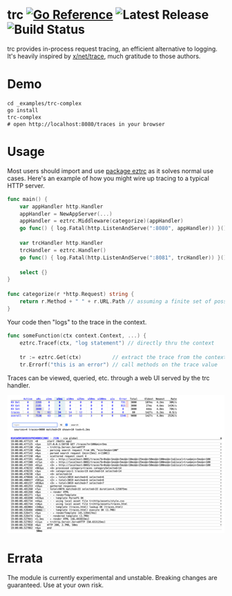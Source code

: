 # trc [![Go Reference](https://pkg.go.dev/badge/github.com/peterbourgon/trc.svg)](https://pkg.go.dev/github.com/peterbourgon/trc) ![Latest Release](https://img.shields.io/github/v/release/peterbourgon/trc?style=flat-square) ![Build Status](https://github.com/peterbourgon/trc/actions/workflows/test.yaml/badge.svg?branch=main)

trc provides in-process request tracing, an efficient alternative to logging.
It's heavily inspired by [x/net/trace](https://golang.org/x/net/trace), much
gratitude to those authors.

# Demo

```shell
cd _examples/trc-complex
go install
trc-complex
# open http://localhost:8080/traces in your browser
```

# Usage

Most users should import and use [package eztrc][eztrc] as it solves normal use
cases. Here's an example of how you might wire up tracing to a typical HTTP
server.

[eztrc]: https://pkg.go.dev/github.com/peterbourgon/trc/eztrc

```go
func main() {
	var appHandler http.Handler
	appHandler = NewAppServer(...)
	appHandler = eztrc.Middleware(categorize)(appHandler)
	go func() { log.Fatal(http.ListenAndServe(":8080", appHandler)) }()

	var trcHandler http.Handler
	trcHandler = eztrc.Handler()
	go func() { log.Fatal(http.ListenAndServe(":8081", trcHandler)) }()

	select {}
}

func categorize(r *http.Request) string {
	return r.Method + " " + r.URL.Path // assuming a finite set of possible paths
}
```

Your code then "logs" to the trace in the context.

```go
func someFunction(ctx context.Context, ...) {
	eztrc.Tracef(ctx, "log statement") // directly thru the context

	tr := eztrc.Get(ctx)          // extract the trace from the context
	tr.Errorf("this is an error") // call methods on the trace value
```

Traces can be viewed, queried, etc. through a web UI served by the trc handler.

<kbd><img src="/ui.png"/></kbd>

# Errata

The module is currently experimental and unstable. Breaking changes are
guaranteed. Use at your own risk.
